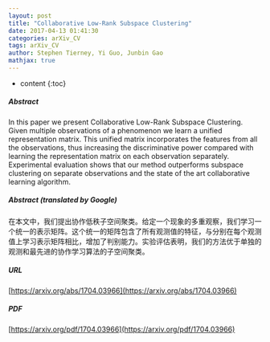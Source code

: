 ```yaml
---
layout: post
title: "Collaborative Low-Rank Subspace Clustering"
date: 2017-04-13 01:41:30
categories: arXiv_CV
tags: arXiv_CV
author: Stephen Tierney, Yi Guo, Junbin Gao
mathjax: true
---
```


* content
{:toc}

##### Abstract
In this paper we present Collaborative Low-Rank Subspace Clustering. Given multiple observations of a phenomenon we learn a unified representation matrix. This unified matrix incorporates the features from all the observations, thus increasing the discriminative power compared with learning the representation matrix on each observation separately. Experimental evaluation shows that our method outperforms subspace clustering on separate observations and the state of the art collaborative learning algorithm.

##### Abstract (translated by Google)
在本文中，我们提出协作低秩子空间聚类。给定一个现象的多重观察，我们学习一个统一的表示矩阵。这个统一的矩阵包含了所有观测值的特征，与分别在每个观测值上学习表示矩阵相比，增加了判别能力。实验评估表明，我们的方法优于单独的观测和最先进的协作学习算法的子空间聚类。

##### URL
[https://arxiv.org/abs/1704.03966](https://arxiv.org/abs/1704.03966)

##### PDF
[https://arxiv.org/pdf/1704.03966](https://arxiv.org/pdf/1704.03966)

